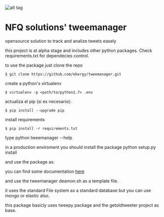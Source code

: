 ![alt tag](http://nfqsolutions.com/wp-content/uploads/2014/03/nfq_solutions-300x111.png)

# NFQ solutions' tweemanager

opensource solution to track and analize tweets easely

this project is at alpha stage and includes other python packages. Check requirements.txt for dependecies control.

to use the package just clone the repo
    
    $ git clone https://github.com/ekergy/tweemanager.git

create a python's virtualenv
   
    $ virtualenv -p <path/to/python2.7> .env

actualiza el pip (si es necesario):

    $ pip install --upgrade pip

install requirements

    $ pip install -r requirements.txt

type
python tweemanager --help

in a production enviroment you should install the package
python setup.py install

and use the package as:

you can find some documentation [here]()

and use the tweemanager deamon.sh as a template file.

it uses the standard File system as a standard database but you can use mongo or elastic also.

this package basicly uses tweepy package and the getoldtweeter project as base.


